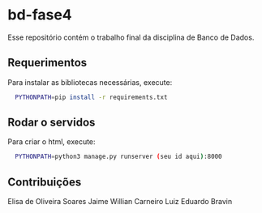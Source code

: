 # bd-fase4
Esse repositório contém o trabalho final da disciplina de Banco de Dados.

## Requerimentos

Para instalar as bibliotecas necessárias, execute:
```bash
  PYTHONPATH=pip install -r requirements.txt
```

## Rodar o servidos

Para criar o html, execute:
```bash
  PYTHONPATH=python3 manage.py runserver (seu id aqui):8000 
```


## Contribuições

Elisa de Oliveira Soares
Jaime Willian Carneiro
Luiz Eduardo Bravin
